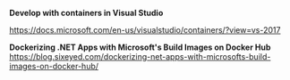 <b>Develop with containers in Visual Studio</b>

https://docs.microsoft.com/en-us/visualstudio/containers/?view=vs-2017

<b>Dockerizing .NET Apps with Microsoft's Build Images on Docker Hub</b>
https://blog.sixeyed.com/dockerizing-net-apps-with-microsofts-build-images-on-docker-hub/
